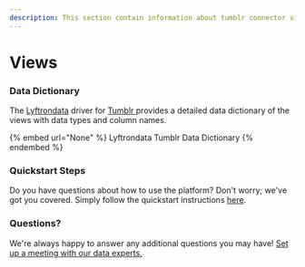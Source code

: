 ```yaml
---
description: This section contain information about tumblr connector views information
---
```


# Views

### Data Dictionary

The [Lyftrondata](https://www.lyftrondata.com/) driver for [Tumblr](https://www.lyftrondata.com/integration/marketing-analytics/tumblr//)[ ](https://www.lyftrondata.com/integration/tumblr/)provides a detailed data dictionary of the views with data types and column names.

{% embed url="None" %}
Lyftrondata Tumblr Data Dictionary
{% endembed %}

### Quickstart Steps

Do you have questions about how to use the platform? Don't worry; we've got you covered. Simply follow the quickstart instructions [here](../README.md).

### Questions? <a href="#questions" id="questions"></a>

We're always happy to answer any additional questions you may have! [Set up a meeting with our data experts.](https://www.lyftrondata.com/book-a-meeting/)


